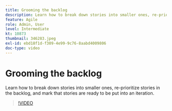 ```yaml
---
title: Grooming the backlog
description: Learn how to break down stories into smaller ones, re-prioritize stories in the backlog, and mark that stories are ready to be put into an iteration.
feature: Agile
role: Admin, User
level: Intermediate
kt: 10873
thumbnail: 346283.jpeg
exl-id: ebd18f1d-f309-4e99-9c76-8aabd4009806
doc-type: video
---
```

# Grooming the backlog

Learn how to break down stories into smaller ones, re-prioritize stories in the backlog, and mark that stories are ready to be put into an iteration.

>[!VIDEO](https://video.tv.adobe.com/v/346283/?quality=12&learn=on)
